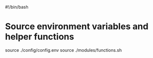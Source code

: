#!/bin/bash

# Source environment variables and helper functions
source ./config/config.env
source ./modules/functions.sh
